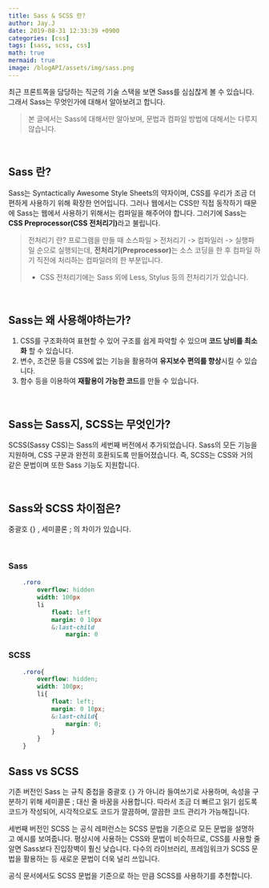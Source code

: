 ```yaml
---
title: Sass & SCSS 란?
author: Jay.J
date: 2019-08-31 12:33:39 +0900
categories: [css]
tags: [sass, scss, css]
math: true
mermaid: true
image: /blogAPI/assets/img/sass.png
---
```


최근 프론트쪽을 담당하는 직군의 기술 스택을 보면 Sass를 심심찮게 볼 수 있습니다.
그래서 Sass는 무엇인가에 대해서 알아보려고 합니다.

> 본 글에서는 Sass에 대해서만 알아보며, 문법과 컴파일 방법에 대해서는 다루지 않습니다.

<br>

## Sass 란?
Sass는 Syntactically Awesome Style Sheets의 약자이며,
CSS를 우리가 조금 더 편하게 사용하기 위해 확장한 언어입니다.
그러나 웹에서는 CSS만 직접 동작하기 때문에 Sass는 웹에서 사용하기 위해서는 컴파일을 해주어야 합니다.
그러기에 Sass는 <b>CSS Preprocessor(CSS 전처리기)</b>라고 불립니다. 
> 전처리기 란?
> 프로그램을 만들 때 소스파일 > 전처리기 -> 컴파일러 ->  실행파일 순으로 실행되는데,
> <b>전처리기(Preprocessor)</b>는 소스 코딩을 한 후 컴파일 하기 직전에 처리하는 컴파일러의 한 부분입니다.
> * CSS 전처리기에는 Sass 외에 Less, Stylus 등의 전처리기가 있습니다.

<br>
  
## Sass는 왜 사용해야하는가?
1. CSS를 구조화하여 표현할 수 있어 구조를 쉽게 파악할 수 있으며 <b>코드 낭비를 최소화</b> 할 수 있습니다.
2. 변수, 조건문 등을 CSS에 없는 기능을 활용하여 <b>유지보수 편의를 향상</b>시킬 수 있습니다.
3. 함수 등을 이용하여 <b>재활용이 가능한 코드</b>를 만들 수 있습니다.

<br>
  
## Sass는 Sass지, SCSS는 무엇인가?
SCSS(Sassy CSS)는 Sass의 세번째 버전에서 추가되었습니다.
Sass의 모든 기능을 지원하며, CSS 구문과 완전히 호환되도록 만들어졌습니다.
즉, SCSS는 CSS와 거의 같은 문법이며 또한 Sass 기능도 지원합니다.

<br>
  
## Sass와 SCSS 차이점은?
중괄호 {} , 세미콜론 ; 의 차이가 있습니다.

<br>
  
### Sass
```sass
    .roro
        overflow: hidden
        width: 100px
        li
            float: left
            margin: 0 10px
            &:last-child
                margin: 0
```

### SCSS
```scss
    .roro{
        overflow: hidden;
        width: 100px;
        li{
            float: left;
            margin: 0 10px;
            &:last-child{
                margin: 0;
            }
        }
    }
```

## Sass vs SCSS
기존 버전인 Sass 는
규칙 중첩을 중괄호 <code>{}</code> 가 아니라 들여쓰기로 사용하며,
속성을 구분하기 위해 세미콜론 ; 대신 줄 바꿈을 사용합니다.
따라서 조금 더 빠르고 읽기 쉽도록 코드가 작성되어,
시각적으로도 코드가 깔끔하며, 깔끔한 코드 관리가 가능해집니다.
<br>

세번째 버전인 SCSS 는
공식 레퍼런스는 SCSS 문법을 기준으로 모든 문법을 설명하고 예시를 보여줍니다.
평상시에 사용하는 CSS와 문법이 비슷하므로, CSS를 사용할 줄 알면 Sass보다 진입장벽이 훨신 낮습니다.
다수의 라이브러리, 프레임워크가 SCSS 문법을 활용하는 등 새로운 문법이 더욱 널리 쓰입니다.
<br>

공식 문서에서도 SCSS 문법을 기준으로 하는 만큼 SCSS를 사용하기를 추천합니다.